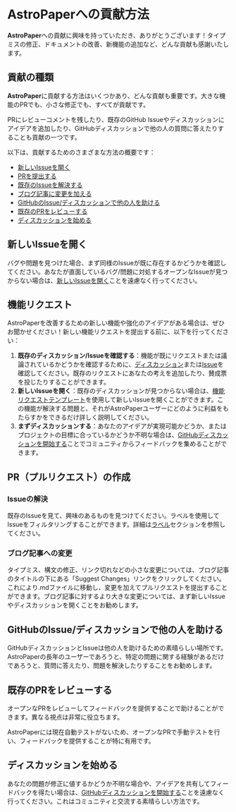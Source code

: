 # AstroPaperへの貢献方法

**AstroPaper**への貢献に興味を持っていただき、ありがとうございます！タイプミスの修正、ドキュメントの改善、新機能の追加など、どんな貢献も感謝いたします。

## 貢献の種類

**AstroPaper**に貢献する方法はいくつかあり、どんな貢献も重要です。大きな機能のPRでも、小さな修正でも、すべてが貢献です。

PRにレビューコメントを残したり、既存のGitHub Issueやディスカッションにアイデアを追加したり、GitHubディスカッションで他の人の質問に答えたりすることも貢献の一つです。

以下は、貢献するためのさまざまな方法の概要です：

- [新しいIssueを開く](#新しいissueを開く)
- [PRを提出する](#pr（プルリクエスト）の作成)
- [既存のIssueを解決する](#issueの解決)
- [ブログ記事に変更を加える](#ブログ記事への変更)
- [GitHubのIssue/ディスカッションで他の人を助ける](#githubのissueディスカッションで他の人を助ける)
- [既存のPRをレビューする](#既存のprをレビューする)
- [ディスカッションを始める](#ディスカッションを始める)

## 新しいIssueを開く

バグや問題を見つけた場合、まず同様のIssueが既に存在するかどうかを確認してください。あなたが直面しているバグ/問題に対処するオープンなIssueが見つからない場合は、[新しいIssueを開く](https://github.com/satnaing/astro-paper/issues/new/choose)ことを遠慮なく行ってください。

## 機能リクエスト

AstroPaperを改善するための新しい機能や強化のアイデアがある場合は、ぜひお聞かせください！新しい機能リクエストを提出する前に、以下を行ってください：

1. **既存のディスカッション/Issueを確認する**：機能が既にリクエストまたは議論されているかどうかを確認するために、[ディスカッション](https://github.com/satnaing/astro-paper/discussions)または[Issue](https://github.com/satnaing/astro-paper/issues)を確認してください。既存のリクエストにあなたの考えを追加したり、賛成票を投じたりすることができます。
2. **新しいIssueを開く**：既存のディスカッションが見つからない場合は、[機能リクエストテンプレート](https://github.com/satnaing/astro-paper/issues/new?assignees=&labels=enhancement&projects=&template=%E2%9C%A8-feature-request.md&title=%5BFeature+Request%5D%3A+)を使用して新しいIssueを開くことができます。この機能が解決する問題と、それがAstroPaperユーザーにどのように利益をもたらすかをできるだけ詳しく説明してください。
3. **まずディスカッションする**：あなたのアイデアが実現可能かどうか、またはプロジェクトの目標に合っているかどうか不明な場合は、[GitHubディスカッションを開始する](https://github.com/satnaing/astro-paper/discussions/new/choose)ことでコミュニティからフィードバックを集めることができます。

## PR（プルリクエスト）の作成

### Issueの解決

既存のIssueを見て、興味のあるものを見つけてください。ラベルを使用してIssueをフィルタリングすることができます。詳細は[ラベル](https://github.com/satnaing/astro-paper/labels)セクションを参照してください。

### ブログ記事への変更

タイプミス、構文の修正、リンク切れなどの小さな変更については、ブログ記事のタイトルの下にある「Suggest Changes」リンクをクリックしてください。これにより.mdファイルに移動し、変更を加えてプルリクエストを提出することができます。ブログ記事に対するより大きな変更については、まず新しいIssueやディスカッションを開くことをお勧めします。

## GitHubのIssue/ディスカッションで他の人を助ける

GitHubディスカッションとIssueは他の人を助けるための素晴らしい場所です。AstroPaperの長年のユーザーであろうと、特定の問題に関する経験があるだけであろうと、質問に答えたり、問題を解決したりすることをお勧めします。

## 既存のPRをレビューする

オープンなPRをレビューしてフィードバックを提供することで助けることができます。異なる視点は非常に役立ちます。

AstroPaperには現在自動テストがないため、オープンなPRで手動テストを行い、フィードバックを提供することが特に有用です。

## ディスカッションを始める

あなたの問題が修正に値するかどうか不明な場合や、アイデアを共有してフィードバックを得たい場合は、[GitHubディスカッションを開始する](https://github.com/satnaing/astro-paper/discussions/new/choose)ことを遠慮なく行ってください。これはコミュニティと交流する素晴らしい方法です。
